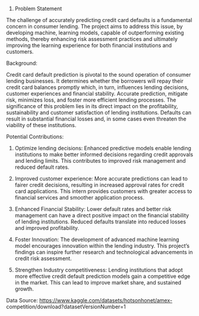 1.  Problem Statement 
 
The challenge of accurately predicting credit card defaults is a fundamental concern in 
consumer lending. The project aims to address this issue, by developing machine, 
learning models, capable of outperforming existing methods, thereby enhancing risk 
assessment practices and ultimately improving the learning experience for both financial 
institutions and customers. 
 
Background: 
 
Credit card default prediction is pivotal to the sound operation of consumer lending 
businesses. It determines whether the borrowers will repay their credit card balances 
promptly which, in turn, influences lending decisions, customer experiences and 
financial stability. Accurate prediction, mitigate risk, minimizes loss, and foster more 
efficient lending processes. The significance of this problem lies in its direct impact on 
the profitability, sustainability and customer satisfaction of lending institutions. Defaults 
can result in substantial financial losses and, in some cases even threaten the viability of 
these institutions. 
 
Potential Contributions: 
 
1. Optimize lending decisions: Enhanced predictive models enable lending institutions 
to make better informed decisions regarding credit approvals and lending limits. This 
contributes to improved risk management and reduced default rates. 
 
2. Improved customer experience: More accurate predictions can lead to fairer credit 
decisions, resulting in increased approval rates for credit card applications. This 
intern provides customers with greater access to financial services and smoother 
application process. 
 
3. Enhanced Financial Stability: Lower default rates and better risk management can 
have a direct positive impact on the financial stability of lending institutions. 
Reduced defaults translate into reduced losses and improved profitability. 
 
4. Foster Innovation: The development of advanced machine learning model 
encourages innovation within the lending industry. This project’s findings can inspire 
further research and technological advancements in credit risk assessment. 
 
5. Strengthen Industry competitiveness: Lending institutions that adopt more effective 
credit default prediction models gain a competitive edge in the market. This can lead 
to improve market share, and sustained growth.

Data Source: 
https://www.kaggle.com/datasets/hotsonhonet/amex-
competition/download?datasetVersionNumber=1

